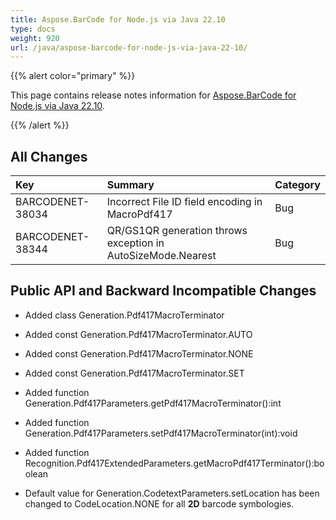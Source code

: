 ```yaml
---
title: Aspose.BarCode for Node.js via Java 22.10
type: docs
weight: 920
url: /java/aspose-barcode-for-node-js-via-java-22-10/
---
```


{{% alert color="primary" %}} 

This page contains release notes information for [Aspose.BarCode for Node.js via Java 22.10](https://downloads.aspose.com/barcode/nodejs/new-releases/aspose.barcode-for-node.js-via-java-22.10/).

{{% /alert %}} 
## **All Changes**

|**Key**|**Summary**|**Category**|
| :- | :- | :- |
|BARCODENET-38034|Incorrect File ID field encoding in MacroPdf417|Bug|
|BARCODENET-38344|QR/GS1QR generation throws exception in AutoSizeMode.Nearest|Bug|

## **Public API and Backward Incompatible Changes**

- Added class Generation.Pdf417MacroTerminator
- Added const Generation.Pdf417MacroTerminator.AUTO
- Added const Generation.Pdf417MacroTerminator.NONE
- Added const Generation.Pdf417MacroTerminator.SET
- Added function Generation.Pdf417Parameters.getPdf417MacroTerminator():int
- Added function Generation.Pdf417Parameters.setPdf417MacroTerminator(int):void
- Added function Recognition.Pdf417ExtendedParameters.getMacroPdf417Terminator():boolean

- Default value for Generation.CodetextParameters.setLocation has been changed to CodeLocation.NONE for all **2D** barcode symbologies.
